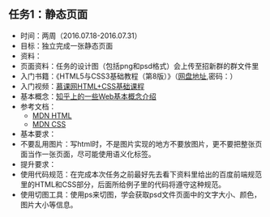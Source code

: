 ## 任务1：静态页面
- 时间：两周（2016.07.18-2016.07.31）
- 目标：独立完成一张静态页面
- 资料：
- 页面资料：任务的设计图（包括png和psd格式）会上传至招新群的群文件里
- 入门书籍：《HTML5与CSS3基础教程（第8版）》（[网盘地址](),密码：）
- 入门视频：[慕课网HTML+CSS基础课程](http://www.imooc.com/learn/9)
- 基本概念：[知乎上的一些Web基本概念介绍](http://www.zhihu.com/question/22689579)
- 参考文档：
  - [MDN HTML](https://developer.mozilla.org/zh-CN/docs/Web/Guide/HTML/Introduction)
  - [MDN CSS](https://developer.mozilla.org/zh-CN/docs/Web/Guide/CSS/Getting_started)
- 基本要求：
- 不要乱用图片：写html时，不是图片实现的地方不要放图片，更不要把整张页面当作一张页面，尽可能使用语义化标签。
- 提升要求：
- 使用代码规范：在完成本次任务之前最好先去看下资料里给出的百度前端规范里的HTML和CSS部分，后面所给例子里的代码将遵守这种规范。
- 使用切图工具：使用ps来切图，学会获取psd文件页面中的文字大小、颜色，图片大小等信息。
